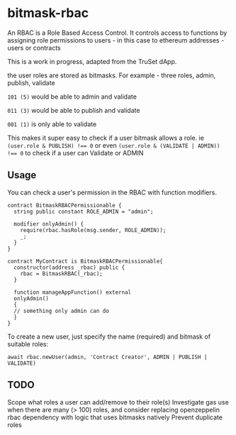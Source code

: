 # bitmask-rbac

An RBAC is a Role Based Access Control.  It controls access to functions by assigning role permissions to users - in this case to ethereum addresses - users or contracts

This is a work in progress, adapted from the TruSet dApp.

the user roles are stored as bitmasks.  For example - three roles, admin, publish, validate

`101 (5)` would be able to admin and validate

`011 (3)` would be able to publish and validate

`001 (1)` is only able to validate

This makes it super easy to check if a user bitmask allows a role. ie `(user.role & PUBLISH) !== 0` or even `(user.role & (VALIDATE | ADMIN)) !== 0` to check if a user can Validate or ADMIN

## Usage

You can check a user's permission in the RBAC with function modifiers.
```
contract BitmaskRBACPermissionable {
  string public constant ROLE_ADMIN = "admin";

  modifier onlyAdmin() {
    require(rbac.hasRole(msg.sender, ROLE_ADMIN));
    _;
  }
}

contract MyContract is BitmaskRBACPermissionable{
  constructor(address _rbac) public {
    rbac = BitmaskRBAC(_rbac);
  }
   
  function manageAppFunction() external
  onlyAdmin()
  {
  // something only admin can do
  }
}
```

To create a new user, just specify the name (required) and bitmask of suitable roles:

```
await rbac.newUser(admin, 'Contract Creator', ADMIN | PUBLISH | VALIDATE)
```

## TODO

Scope what roles a user can add/remove to their role(s)
Investigate gas use when there are many (> 100) roles, and consider replacing openzeppelin rbac dependency with logic that uses bitmasks natively
Prevent duplicate roles

